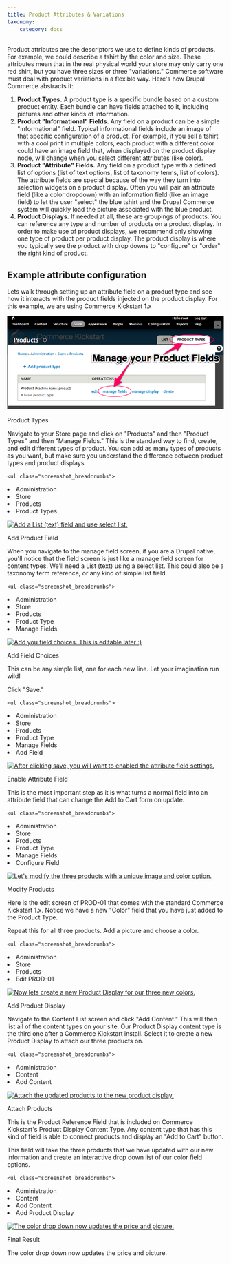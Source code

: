 ```yaml
---
title: Product Attributes & Variations
taxonomy:
    category: docs
---
```



<p>Product attributes are the descriptors we use to define kinds of products. For example, we could describe a tshirt by the color and size. These attributes mean that in the real physical world your store may only carry one red shirt, but you have three sizes or three "variations." Commerce software must deal with product variations in a flexible way. Here's how Drupal Commerce abstracts it:</p>
<ol>
    <li><strong>Product Types.</strong> A product type is a specific bundle based on a custom product entity. Each bundle can have fields attached to it, including pictures and other kinds of information.</li>
    <li><strong>Product "Informational" Fields.</strong> Any field on a product can be a simple "informational" field. Typical informational fields include an image of that specific configuration of a product. For example, if you sell a tshirt with a cool print in multiple colors, each product with a different color could have an image field that, when displayed on the product display node, will change when you select different attributes (like color).</li>
    <li><strong>Product "Attribute" Fields.</strong> Any field on a product type with a defined list of options (list of text options, list of taxonomy terms, list of colors). The attribute fields are special because of the way they turn into selection widgets on a product display. Often you will pair an attribute field (like a color dropdown) with an information field (like an image field) to let the user "select" the blue tshirt and the Drupal Commerce system will quickly load the picture associated with the blue product.</li>
    <li><strong>Product Displays.</strong> If needed at all, these are groupings of products. You can reference any type and number of products on a product display. In order to make use of product displays, we recommend only showing one type of product per product display. The product display is where you typically see the product with drop downs to "configure" or "order" the right kind of product.</li>
</ol>

<H2>Example attribute configuration</H2>
<p>Lets walk through setting up an attribute field on a product type and see how it interacts with the product fields injected on the product display. For this example, we are using Commerce Kickstart 1.x</p>


![Manage your ProductFields](Prod-Attr-Step1.png)



<p class="caption-title">Product Types</p>
<p>Navigate to your Store page and click on "Products" and then "Product
Types" and then "Manage Fields." This is the standard way to find,
create, and edit different types of product. You can add as many types
of products as you want, but make sure you understand the difference
between product types and product displays.</p>

    <ul class="screenshot_breadcrumbs">
<li class="first">Administration</li>
<li>Store</li>
<li>Products</li>
<li class="last">Product Types</li>
    </ul>



<a href="/sites/default/files/docs/Prod-Attr-Step2.png"><img
src="/sites/default/files/docs/Prod-Attr-Step2.png" alt="Add a List (text) field
and use select list." /></a>


<p class="caption-title">Add Product Field</p>
<p>When you navigate to the manage field screen, if you are a Drupal
native, you'll notice that the field screen is just like a manage field
screen for content types. We'll need a List (text) using a select list.
This could also be a taxonomy term reference, or any kind of simple list
field.</p>
    
    <ul class="screenshot_breadcrumbs">
<li class="first">Administration</li>
<li>Store</li>
<li>Products</li>
<li>Product Type</li>
<li class="last">Manage Fields</li>
    </ul>



<a href="/sites/default/files/docs/Prod-Attr-Step3.png"><img
src="/sites/default/files/docs/Prod-Attr-Step3.png" alt="Add you field choices.
This is editable later :)" /></a>
    

<p class="caption-title">Add Field Choices</p>
<p>This can be any simple list, one for each new line. Let your imagination run wild!</p>
<p>Click "Save."</p>
    
    <ul class="screenshot_breadcrumbs">
<li class="first">Administration</li>
<li>Store</li>
<li>Products</li>
<li>Product Type</li>
<li>Manage Fields</li>
<li class="last">Add Field</li>
    </ul>



<a href="/sites/default/files/docs/Prod-Attr-Step4.png"><img
src="/sites/default/files/docs/Prod-Attr-Step4.png" alt="After clicking save, you
will want to enabled the attribute field settings." /></a>
    

<p class="caption-title">Enable Attribute Field</p>
<p>This is the most important step as it is what turns a normal field
into an attribute field that can change the Add to Cart form on
update.</p>
    
    <ul class="screenshot_breadcrumbs">
<li class="first">Administration</li>
<li>Store</li>
<li>Products</li>
<li>Product Type</li>
<li>Manage Fields</li>
<li class="last">Configure Field</li>
    </ul>



<a href="/sites/default/files/docs/Prod-Attr-Step5.png"><img
src="/sites/default/files/docs/Prod-Attr-Step5.png" alt="Let's modify the three
products with a unique image and color option." /></a>
    

<p class="caption-title">Modify Products</p>
<p>Here is the edit screen of PROD-01 that comes with the standard
Commerce Kickstart 1.x. Notice we have a new "Color" field that you have
just added to the Product Type.</p>
<p>Repeat this for all three products. Add a picture and choose a
color.</p>
    
    <ul class="screenshot_breadcrumbs">
<li class="first">Administration</li>
<li>Store</li>
<li>Products</li>
<li class="last">Edit PROD-01</li>
    </ul>



<a href="/sites/default/files/docs/Prod-Attr-Step6.png"><img
src="/sites/default/files/docs/Prod-Attr-Step6.png" alt="Now lets create a new
Product Display for our three new colors." /></a>

<p class="caption-title">Add Product Display</p>
<p>Navigate to the Content List screen and click "Add Content." This
will then list all of the content types on your site. Our Product
Display content type is the third one after a Commerce Kickstart
install. Select it to create a new Product Display to attach our three
products on.</p>

    <ul class="screenshot_breadcrumbs">
<li class="first">Administration</li>
<li>Content</li>
<li class="last">Add Content</li>
    </ul>



<a href="/sites/default/files/docs/Prod-Attr-Step7.png"><img
src="/sites/default/files/docs/Prod-Attr-Step7.png" alt="Attach the updated
products to the new product display." /></a>

<p class="caption-title">Attach Products</p>
<p>This is the Product Reference Field that is included on Commerce
Kickstart's Product Display Content Type. Any content type that has this
kind of field is able to connect products and display an "Add to Cart"
button. </p>
<p>This field will take the three products that we have updated with our
new information and create an interactive drop down list of our color
field options.</p>

    <ul class="screenshot_breadcrumbs">
<li class="first">Administration</li>
<li>Content</li>
<li>Add Content</li>
<li class="last">Add Product Display</li>
    </ul>



<a href="/sites/default/files/docs/Prod-Attr-Step8.png"><img
src="/sites/default/files/docs/Prod-Attr-Step8.png" alt="The color drop down now
updates the price and picture." /></a>

<p class="caption-title">Final Result</p>
<p>The color drop down now updates the price and picture.</p>

